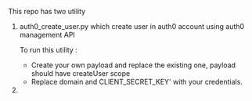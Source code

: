 This repo has two utility 

1. auth0_create_user.py which create user in auth0 account using auth0 management API

   To run this utility :
      * Create your own payload and replace the existing one, payload should have createUser scope
      * Replace domain and CLIENT_SECRET_KEY' with your credentials.

2. 

